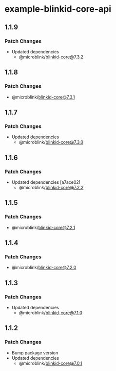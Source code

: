 # example-blinkid-core-api

## 1.1.9

### Patch Changes

- Updated dependencies
  - @microblink/blinkid-core@7.3.2

## 1.1.8

### Patch Changes

- @microblink/blinkid-core@7.3.1

## 1.1.7

### Patch Changes

- Updated dependencies
  - @microblink/blinkid-core@7.3.0

## 1.1.6

### Patch Changes

- Updated dependencies [a7ace02]
  - @microblink/blinkid-core@7.2.2

## 1.1.5

### Patch Changes

- @microblink/blinkid-core@7.2.1

## 1.1.4

### Patch Changes

- @microblink/blinkid-core@7.2.0

## 1.1.3

### Patch Changes

- Updated dependencies
  - @microblink/blinkid-core@7.1.0

## 1.1.2

### Patch Changes

- Bump package version
- Updated dependencies
  - @microblink/blinkid-core@7.0.1
